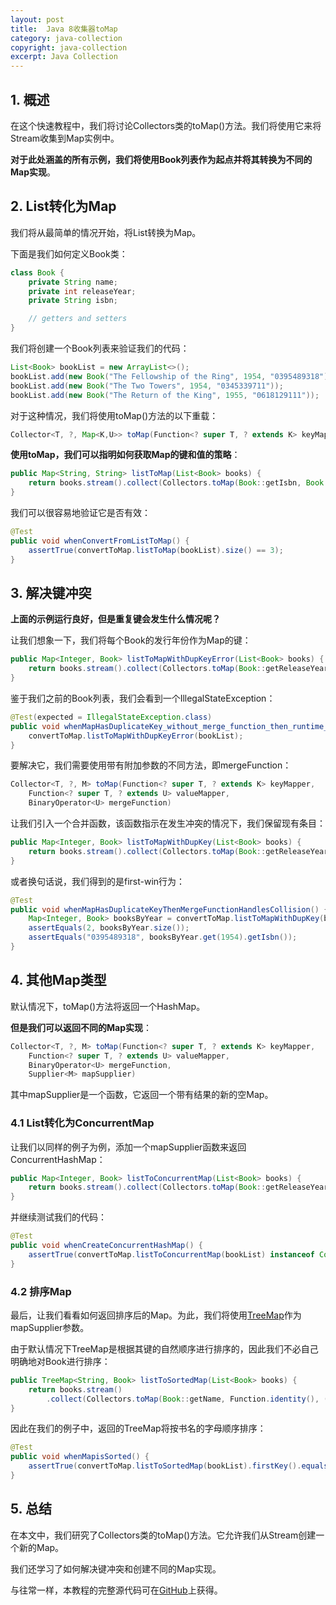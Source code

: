 ```yaml
---
layout: post
title:  Java 8收集器toMap
category: java-collection
copyright: java-collection
excerpt: Java Collection
---
```


## 1. 概述

在这个快速教程中，我们将讨论Collectors类的toMap()方法。我们将使用它来将Stream收集到Map实例中。

**对于此处涵盖的所有示例，我们将使用Book列表作为起点并将其转换为不同的Map实现**。

## 2. List转化为Map

我们将从最简单的情况开始，将List转换为Map。

下面是我们如何定义Book类：

```java
class Book {
    private String name;
    private int releaseYear;
    private String isbn;

    // getters and setters
}
```

我们将创建一个Book列表来验证我们的代码：

```java
List<Book> bookList = new ArrayList<>();
bookList.add(new Book("The Fellowship of the Ring", 1954, "0395489318"));
bookList.add(new Book("The Two Towers", 1954, "0345339711"));
bookList.add(new Book("The Return of the King", 1955, "0618129111"));
```

对于这种情况，我们将使用toMap()方法的以下重载：

```java
Collector<T, ?, Map<K,U>> toMap(Function<? super T, ? extends K> keyMapper, Function<? super T, ? extends U> valueMapper)
```

**使用toMap，我们可以指明如何获取Map的键和值的策略**：

```java
public Map<String, String> listToMap(List<Book> books) {
    return books.stream().collect(Collectors.toMap(Book::getIsbn, Book::getName));
}
```

我们可以很容易地验证它是否有效：

```java
@Test
public void whenConvertFromListToMap() {
    assertTrue(convertToMap.listToMap(bookList).size() == 3);
}
```

## 3. 解决键冲突

**上面的示例运行良好，但是重复键会发生什么情况呢？**

让我们想象一下，我们将每个Book的发行年份作为Map的键：

```java
public Map<Integer, Book> listToMapWithDupKeyError(List<Book> books) {
    return books.stream().collect(Collectors.toMap(Book::getReleaseYear, Function.identity()));
}
```

鉴于我们之前的Book列表，我们会看到一个IllegalStateException：

```java
@Test(expected = IllegalStateException.class)
public void whenMapHasDuplicateKey_without_merge_function_then_runtime_exception() {
    convertToMap.listToMapWithDupKeyError(bookList);
}
```

要解决它，我们需要使用带有附加参数的不同方法，即mergeFunction：

```java
Collector<T, ?, M> toMap(Function<? super T, ? extends K> keyMapper,
    Function<? super T, ? extends U> valueMapper,
    BinaryOperator<U> mergeFunction)
```

让我们引入一个合并函数，该函数指示在发生冲突的情况下，我们保留现有条目：

```java
public Map<Integer, Book> listToMapWithDupKey(List<Book> books) {
    return books.stream().collect(Collectors.toMap(Book::getReleaseYear, Function.identity(), (existing, replacement) -> existing));
}
```

或者换句话说，我们得到的是first-win行为：

```java
@Test
public void whenMapHasDuplicateKeyThenMergeFunctionHandlesCollision() {
    Map<Integer, Book> booksByYear = convertToMap.listToMapWithDupKey(bookList);
    assertEquals(2, booksByYear.size());
    assertEquals("0395489318", booksByYear.get(1954).getIsbn());
}
```

## 4. 其他Map类型

默认情况下，toMap()方法将返回一个HashMap。

**但是我们可以返回不同的Map实现**：

```java
Collector<T, ?, M> toMap(Function<? super T, ? extends K> keyMapper,
    Function<? super T, ? extends U> valueMapper,
    BinaryOperator<U> mergeFunction,
    Supplier<M> mapSupplier)
```

其中mapSupplier是一个函数，它返回一个带有结果的新的空Map。

### 4.1 List转化为ConcurrentMap

让我们以同样的例子为例，添加一个mapSupplier函数来返回ConcurrentHashMap：

```java
public Map<Integer, Book> listToConcurrentMap(List<Book> books) {
    return books.stream().collect(Collectors.toMap(Book::getReleaseYear, Function.identity(), (o1, o2) -> o1, ConcurrentHashMap::new));
}
```

并继续测试我们的代码：

```java
@Test
public void whenCreateConcurrentHashMap() {
    assertTrue(convertToMap.listToConcurrentMap(bookList) instanceof ConcurrentHashMap);
}
```

### 4.2 排序Map

最后，让我们看看如何返回排序后的Map。为此，我们将使用[TreeMap](https://www.baeldung.com/java-treemap)作为mapSupplier参数。

由于默认情况下TreeMap是根据其键的自然顺序进行排序的，因此我们不必自己明确地对Book进行排序：

```java
public TreeMap<String, Book> listToSortedMap(List<Book> books) {
    return books.stream() 
        .collect(Collectors.toMap(Book::getName, Function.identity(), (o1, o2) -> o1, TreeMap::new));
}
```

因此在我们的例子中，返回的TreeMap将按书名的字母顺序排序：

```java
@Test
public void whenMapisSorted() {
    assertTrue(convertToMap.listToSortedMap(bookList).firstKey().equals("The Fellowship of the Ring"));
}
```

## 5. 总结

在本文中，我们研究了Collectors类的toMap()方法。它允许我们从Stream创建一个新的Map。

我们还学习了如何解决键冲突和创建不同的Map实现。

与往常一样，本教程的完整源代码可在[GitHub](https://github.com/tuyucheng7/taketoday-tutorial4j/tree/master/java-core-modules/java-collections-conversions-1)上获得。